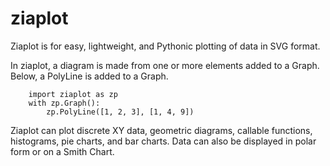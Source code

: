 # ziaplot

Ziaplot is for easy, lightweight, and Pythonic plotting of data in SVG format.

In ziaplot, a diagram is made from one or more elements added to a Graph.
Below, a PolyLine is added to a Graph.

        import ziaplot as zp
        with zp.Graph():
            zp.PolyLine([1, 2, 3], [1, 4, 9])

Ziaplot can plot discrete XY data, geometric diagrams, callable functions, histograms, pie charts, and bar charts.
Data can also be displayed in polar form or on a Smith Chart.
